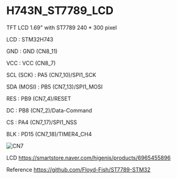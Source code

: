 # H743N_ST7789_LCD
TFT LCD 1.69" with ST7789
240 * 300 pixel

LCD :             STM32H743

GND :             GND (CN8_11)

VCC :             VCC (CN8_7)

SCL (SCK) :      PA5 (CN7_10)/SPI1_SCK

SDA (MOSI) :     PB5 (CN7_13)/SPI1_MOSI

RES :            PB9 (CN7_4)/RESET

DC :             PB8 (CN7_2)/Data-Command

CS :             PA4 (CN7_17)/SPI1_NSS

BLK :            PD15 (CN7_18)/TIMER4_CH4


![CN7](https://github.com/jobaek/H743N_ST7789_LCD/assets/12467847/20ebb303-8a5f-4e12-b68f-eb9d16aca4a5)

LCD
https://smartstore.naver.com/higenis/products/6965455896

Reference
https://github.com/Floyd-Fish/ST7789-STM32

